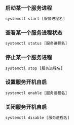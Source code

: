### 启动某一个服务进程
``` cmd
systemctl start [服务进程名]
```
### 查看某一个服务进程状态
``` cmd
systemctl status [服务进程名]
```
### 停止某一个服务进程
```cmd
systemctl stop [服务进程名]
```
### 设置服务开机自启
```cmd
systemctl enable [服务进程名]
```
### 关闭服务开机自启
```cmd
systemctl disable [服务进程名]
```